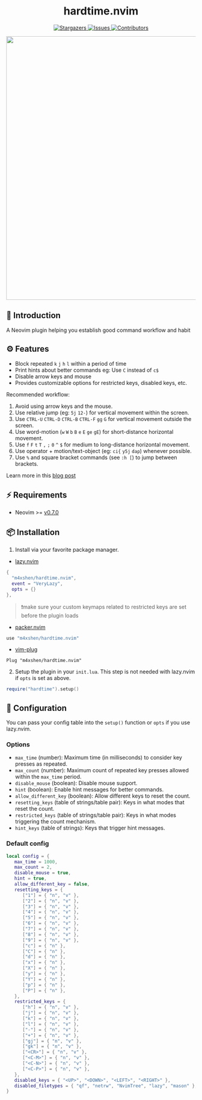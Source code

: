 <h1 align="center">
hardtime.nvim
</h1>

<p align="center">
<a href="https://github.com/m4xshen/hardtime.nvim/stargazers">
    <img
      alt="Stargazers"
      src="https://img.shields.io/github/stars/m4xshen/hardtime.nvim?style=for-the-badge&logo=starship&color=fae3b0&logoColor=d9e0ee&labelColor=282a36"
    />
  </a>
  <a href="https://github.com/m4xshen/hardtime.nvim/issues">
    <img
      alt="Issues"
      src="https://img.shields.io/github/issues/m4xshen/hardtime.nvim?style=for-the-badge&logo=gitbook&color=ddb6f2&logoColor=d9e0ee&labelColor=282a36"
    />
  </a>
  <a href="https://github.com/m4xshen/hardtime.nvim/contributors">
    <img
      alt="Contributors"
      src="https://img.shields.io/github/contributors/m4xshen/hardtime.nvim?style=for-the-badge&logo=opensourceinitiative&color=abe9b3&logoColor=d9e0ee&labelColor=282a36"
    />
  </a>
</p>

<p align="center">
  <img src="https://github.com/m4xshen/hardtime.nvim/assets/74842863/f7c797a0-3fe6-47b3-9c9a-5ec7d54de128" width="700" />
</p>

## 📃 Introduction

A Neovim plugin helping you establish good command workflow and habit

## ⚙️  Features

- Block repeated `k` `j` `h` `l` within a period of time
- Print hints about better commands eg: Use `C` instead of `c$`
- Disable arrow keys and mouse
- Provides customizable options for restricted keys, disabled keys, etc.

Recommended workflow:
1. Avoid using arrow keys and the mouse.
2. Use relative jump (eg: `5j` `12-`) for vertical movement within the screen.
3. Use `CTRL-U` `CTRL-D` `CTRL-B` `CTRL-F` `gg` `G` for vertical movement outside the screen.
4. Use word-motion (`w` `W` `b` `B` `e` `E` `ge` `gE`) for short-distance horizontal movement.
5. Use `f` `F` `t` `T` `,` `;` `0` `^` `$` for medium to long-distance horizontal movement.
6. Use operator + motion/text-object (eg: `ci{` `y5j` `dap`) whenever possible.
7. Use `%` and square bracket commands (see `:h [`) to jump between brackets.

Learn more in this [blog post](https://m4xshen.me/posts/vim-command-workflow/)

## ⚡ Requirements

- Neovim >= [v0.7.0](https://github.com/neovim/neovim/releases/tag/v0.7.0)

## 📦 Installation

1. Install via your favorite package manager.

- [lazy.nvim](https://github.com/folke/lazy.nvim)
```Lua
{
  "m4xshen/hardtime.nvim",
  event = "VeryLazy",
  opts = {}
},
```

> ❗️make sure your custom keymaps related to restricted keys are set before the plugin loads

- [packer.nvim](https://github.com/wbthomason/packer.nvim)
```Lua
use "m4xshen/hardtime.nvim"
```

- [vim-plug](https://github.com/junegunn/vim-plug)
```VimL
Plug "m4xshen/hardtime.nvim"
```

2. Setup the plugin in your `init.lua`. This step is not needed with lazy.nvim if `opts` is set as above.
```Lua
require("hardtime").setup()
```

## 🔧 Configuration

You can pass your config table into the `setup()` function or `opts` if you use lazy.nvim.

### Options

- `max_time` (number): Maximum time (in milliseconds) to consider key presses as repeated.
- `max_count` (number): Maximum count of repeated key presses allowed within the `max_time` period.
- `disable_mouse` (boolean): Disable mouse support.
- `hint` (boolean): Enable hint messages for better commands.
- `allow_different_key` (boolean): Allow different keys to reset the count.
- `resetting_keys` (table of strings/table pair): Keys in what modes that reset the count.
- `restricted_keys` (table of strings/table pair): Keys in what modes triggering the count mechanism.
- `hint_keys` (table of strings): Keys that trigger hint messages.

### Default config

```Lua
local config = {
   max_time = 1000,
   max_count = 2,
   disable_mouse = true,
   hint = true,
   allow_different_key = false,
   resetting_keys = {
      ["1"] = { "n", "v" },
      ["2"] = { "n", "v" },
      ["3"] = { "n", "v" },
      ["4"] = { "n", "v" },
      ["5"] = { "n", "v" },
      ["6"] = { "n", "v" },
      ["7"] = { "n", "v" },
      ["8"] = { "n", "v" },
      ["9"] = { "n", "v" },
      ["c"] = { "n" },
      ["C"] = { "n" },
      ["d"] = { "n" },
      ["x"] = { "n" },
      ["X"] = { "n" },
      ["y"] = { "n" },
      ["Y"] = { "n" },
      ["p"] = { "n" },
      ["P"] = { "n" },
   },
   restricted_keys = {
      ["h"] = { "n", "v" },
      ["j"] = { "n", "v" },
      ["k"] = { "n", "v" },
      ["l"] = { "n", "v" },
      ["-"] = { "n", "v" },
      ["+"] = { "n", "v" },
      ["gj"] = { "n", "v" },
      ["gk"] = { "n", "v" },
      ["<CR>"] = { "n", "v" },
      ["<C-M>"] = { "n", "v" },
      ["<C-N>"] = { "n", "v" },
      ["<C-P>"] = { "n", "v" },
   },
   disabled_keys = { "<UP>", "<DOWN>", "<LEFT>", "<RIGHT>" },
   disabled_filetypes = { "qf", "netrw", "NvimTree", "lazy", "mason" },
}
```
